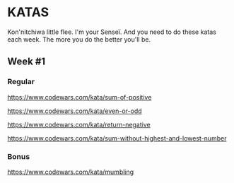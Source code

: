 # KATAS

Kon'nitchiwa little flee. 
I'm your Senseï.
And you need to do these katas each week.
The more you do the better you'll be.

## Week #1
### Regular

https://www.codewars.com/kata/sum-of-positive

https://www.codewars.com/kata/even-or-odd

https://www.codewars.com/kata/return-negative

https://www.codewars.com/kata/sum-without-highest-and-lowest-number

### Bonus
https://www.codewars.com/kata/mumbling
